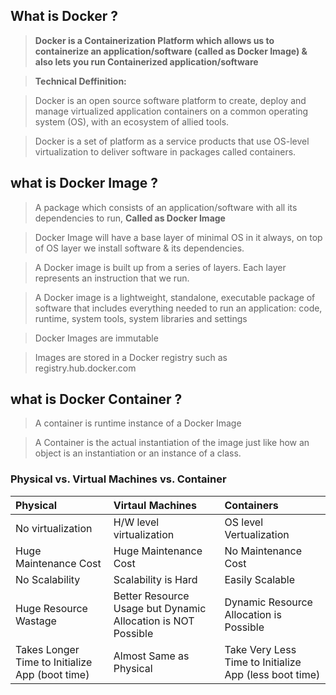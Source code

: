 ## What is Docker ? 

> **Docker is a Containerization Platform which allows us to containerize an application/software (called as Docker Image) & 
> also lets you run Containerized application/software**
	
> **Technical Deffinition:**

> Docker is an open source software platform to create, deploy and manage virtualized application containers 
> on a common operating system (OS), with an ecosystem of allied tools.

> Docker is a set of platform as a service products that use OS-level virtualization 
> to deliver software in packages called containers.


## what is Docker Image ?

> A package which consists of an application/software with all its dependencies to run, **Called as Docker Image**

> Docker Image will have a base layer of minimal OS in it always, on top of OS layer we install software & its dependencies. 

> A Docker image is built up from a series of layers. Each layer represents an instruction that we run. 

> A Docker image is a lightweight, standalone, executable package of software that includes everything needed to run an application: code, runtime, system tools, system libraries and settings

> Docker Images are immutable

> Images are stored in a Docker registry such as registry.hub.docker.com

## what is Docker Container ?

> A container is runtime instance of a Docker Image

> A Container is the actual instantiation of the image just like how an object is an instantiation or an instance of a class.


### Physical vs. Virtual Machines vs. Container

| Physical | Virtaul Machines | Containers |
| :-------- | :-------------- | :---------- |
| No virtualization | H/W level virtualization | OS level Vertualization |
| Huge Maintenance Cost | Huge Maintenance Cost | No Maintenance Cost |
| No Scalability | Scalability is Hard | Easily Scalable |
| Huge Resource Wastage | Better Resource Usage but Dynamic Allocation is NOT Possible | Dynamic Resource Allocation is Possible |
| Takes Longer Time to Initialize App (boot time) | Almost Same as Physical  | Take Very Less Time to Initialize App (less boot time) |
